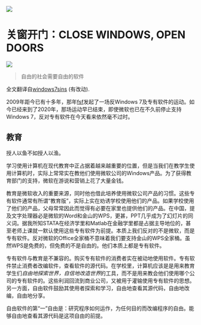 ![](http://static.fsf.org/fsforg/graphics/windows-infographic_long.png)
# 关窗开门：CLOSE WINDOWS, OPEN DOORS

![](https://static.fsf.org/nosvn/images/badges/fsfs_icons_beige-bg.png)
> 自由的社会需要自由的软件

全文翻译自[windows7sins](http://en.windows7sins.org/) (有改动).

2009年距今已有十多年，那年[fsf](https://www.fsf.org/)发起了一场反Windows 7及专有软件的运动。如今已经来到了2020年，那场运动早已结束，即使微软也已在不久前停止支持Windows 7，反对专有软件在今天看来依然毫不过时。

## 教育
授人以鱼不如授人以渔。

学习使用计算机在现代教育中正占据着越来越重要的位置，但是当我们在教学生使用计算机时，实际上常常实在教他们使用微软公司的Windows产品。为了获得教育部门的支持，微软在游说和营销上花了大量金钱。

教育是微软收入的重要来源，同时他也借此培养使用微软公司产品的习惯。这些专有软件通常有所谓“教育版”，实际上实在劝诱学校使用他们的产品。如果学校使用了他们的产品，父母常常因此而觉得有必要在家里也提供他们的产品。在中国，提及文字处理器必是微软的Word和金山的WPS，更甚，PPT几乎成为了幻灯片的同义词。据我所知STATA在经济学里和Matlab在金融学里都是占据主导地位的，甚至老师上课就一默认使用这些专有软件为前提。本质上我们反对的不是微软，而是专有软件。反对微软的Office全家桶不意味着我们要支持金山的WPS全家桶。虽然WPS是免费的，但免费的不是自由的。他们本质上都是专有软件。

专有软件与教育是不兼容的。购买专有软件的消费者实在被动地使用软件。专有软件禁止消费者改编软件，查看软件的源代码。在学校里，计算机应该是是用来教育学生们*自由地探索世界，自信地改造世界*的工具，而不是用来教会他们使用哪个公司的专有软件的。这些利润回流到商业公司，又被用于灌输使用专有软件的思想。另一方面，自由软件鼓励其使用者探索和学习，自由地查看其源代码，自由地改编，自由地分享。

自由软件的第“一”自由是：研究程序如何运作，为任何目的而改编程序的自由。能够自由地查看其源代码是这项自由的前提。
